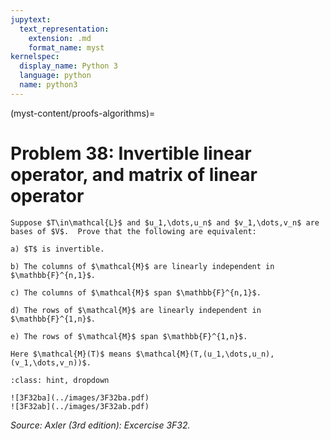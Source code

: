 ```yaml
---
jupytext:
  text_representation:
    extension: .md
    format_name: myst
kernelspec:
  display_name: Python 3
  language: python
  name: python3
---
```


(myst-content/proofs-algorithms)=
# Problem 38: Invertible linear operator, and matrix of linear operator



```{admonition} Problem 38
Suppose $T\in\mathcal{L}$ and $u_1,\dots,u_n$ and $v_1,\dots,v_n$ are bases of $V$.  Prove that the following are equivalent:

a) $T$ is invertible.

b) The columns of $\mathcal{M}$ are linearly independent in $\mathbb{F}^{n,1}$. 

c) The columns of $\mathcal{M}$ span $\mathbb{F}^{n,1}$.

d) The rows of $\mathcal{M}$ are linearly independent in $\mathbb{F}^{1,n}$.

e) The rows of $\mathcal{M}$ span $\mathbb{F}^{1,n}$.

Here $\mathcal{M}(T)$ means $\mathcal{M}(T,(u_1,\dots,u_n),(v_1,\dots,v_n))$.
```



```{admonition} Solution
:class: hint, dropdown

![3F32ba](../images/3F32ba.pdf)
![3F32ab](../images/3F32ab.pdf)
```


_Source: Axler (3rd edition):  Excercise 3F32._
